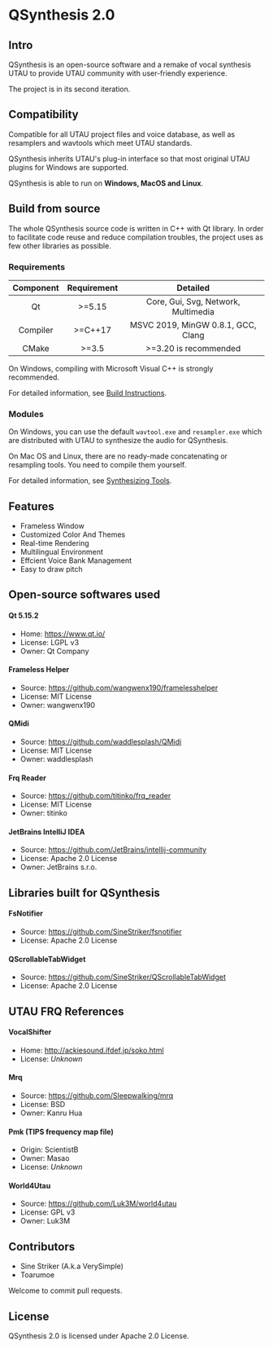 # QSynthesis 2.0

## Intro

QSynthesis is an open-source software and a remake of vocal synthesis UTAU to provide UTAU community with user-friendly experience.

The project is in its second iteration.

## Compatibility

Compatible for all UTAU project files and voice database, as well as resamplers and wavtools which meet UTAU standards.

QSynthesis inherits UTAU's plug-in interface so that most original UTAU plugins for Windows are supported.

QSynthesis is able to run on **Windows, MacOS and Linux**.


## Build from source

The whole QSynthesis source code is written in C++ with Qt library. In order to facilitate code reuse and reduce compilation troubles, the project uses as few other libraries as possible.

### Requirements

| Component  | Requirement | Detailed |
| :----:     | :----:      | :----:   |
| Qt         | >=5.15    | Core, Gui, Svg, Network, Multimedia    |
| Compiler      | >=C++17       | MSVC 2019, MinGW 0.8.1, GCC, Clang   |
| CMake      |  >=3.5      | >=3.20 is recommended  |


On Windows, compiling with Microsoft Visual C++ is strongly recommended.

For detailed information, see [Build Instructions](./docs/build-instructions.md).

### Modules

On Windows, you can use the default `wavtool.exe` and `resampler.exe` which are distributed with UTAU to synthesize the audio for QSynthesis.

On Mac OS and Linux, there are no ready-made concatenating or resampling tools. You need to compile them yourself.

For detailed information, see [Synthesizing Tools](./docs/synthesizing-tools.md).


## Features

+ Frameless Window
+ Customized Color And Themes
+ Real-time Rendering
+ Multilingual Environment
+ Effcient Voice Bank Management
+ Easy to draw pitch


## Open-source softwares used

#### Qt 5.15.2
+ Home: https://www.qt.io/
+ License: LGPL v3
+ Owner: Qt Company

#### Frameless Helper
+ Source: https://github.com/wangwenx190/framelesshelper
+ License: MIT License
+ Owner: wangwenx190

#### QMidi
+ Source: https://github.com/waddlesplash/QMidi
+ License: MIT License
+ Owner: waddlesplash

#### Frq Reader
+ Source: https://github.com/titinko/frq_reader
+ License: MIT License
+ Owner: titinko

#### JetBrains IntelliJ IDEA
+ Source: https://github.com/JetBrains/intellij-community
+ License: Apache 2.0 License
+ Owner: JetBrains s.r.o.

## Libraries built for QSynthesis

#### FsNotifier
+ Source: https://github.com/SineStriker/fsnotifier
+ License: Apache 2.0 License

#### QScrollableTabWidget

+ Source: https://github.com/SineStriker/QScrollableTabWidget
+ License: Apache 2.0 License

## UTAU FRQ References

#### VocalShifter
+ Home: http://ackiesound.ifdef.jp/soko.html
+ License: *Unknown*

#### Mrq
+ Source: https://github.com/Sleepwalking/mrq
+ License: BSD
+ Owner: Kanru Hua

#### Pmk (TIPS frequency map file)
+ Origin: ScientistB
+ Owner: Masao
+ License: *Unknown*

#### World4Utau
+ Source: https://github.com/Luk3M/world4utau
+ License: GPL v3
+ Owner: Luk3M

## Contributors

+ Sine Striker (A.k.a VerySimple)
+ Toarumoe

Welcome to commit pull requests.

## License

QSynthesis 2.0 is licensed under Apache 2.0 License.